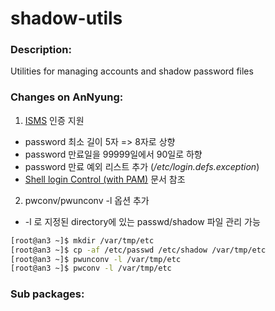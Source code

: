 # shadow-utils

### Description:
Utilities for managing accounts and shadow password files

### Changes on AnNyung:
1. [ISMS](http://isms.kisa.or.kr/kor/intro/intro01.jsp) 인증 지원
 * password 최소 길이 5자 => 8자로 상향
 * password 만료일을 99999일에서 90일로 하향
 * password 만료 예외 리스트 추가 (_/etc/login.defs.exception_)
 * [Shell login Control (with PAM)](chapter2-2-pam-control.md) 문서 참조
2. pwconv/pwunconv -l 옵션 추가
  * -l 로 지정된 directory에 있는 passwd/shadow 파일 관리 가능
  ```bash
  [root@an3 ~]$ mkdir /var/tmp/etc
  [root@an3 ~]$ cp -af /etc/passwd /etc/shadow /var/tmp/etc
  [root@an3 ~]$ pwunconv -l /var/tmp/etc
  [root@an3 ~]$ pwconv -l /var/tmp/etc
  ```

### Sub packages:
